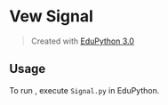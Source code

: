 # Vew Signal

>Created with [EduPython 3.0](https://edupython.tuxfamily.org/)

## Usage

To run , execute `Signal.py` in EduPython.

